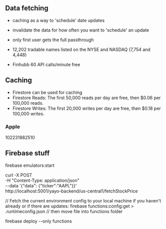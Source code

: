 ## Data fetching

- caching as a way to 'schedule' date updates
- invalidate the data for how often you want to 'schedule' an update
- only first user gets the full passthrough

- 12,202 tradable names listed on the NYSE and NASDAQ (7,754 and 4,448)
- Finhubb 60 API calls/minute free

## Caching

- Firestore can be used for caching
- Firestore Reads: The first 50,000 reads per day are free, then $0.06 per 100,000 reads.
- Firestore Writes: The first 20,000 writes per day are free, then $0.18 per 100,000 writes.

### Apple

102231882510

## Firebase stuff

firebase emulators:start

curl -X POST \
 -H "Content-Type: application/json" \
 --data '{"data": {"ticker":"AAPL"}}' \
 http://localhost:5001/yayo-backend/us-central1/fetchStockPrice

// Fetch the current environment config to your local machine if you haven't already or if there are updates:
firebase functions:config:get > .runtimeconfig.json
// then move file into functions folder

firebase deploy --only functions
